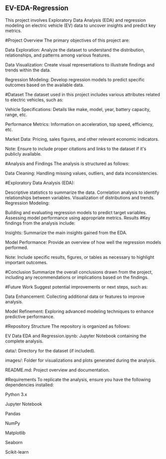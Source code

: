## EV-EDA-Regression


This project involves Exploratory Data Analysis (EDA) and regression modeling on electric vehicle (EV) data to uncover insights and predict key metrics.

#Project Overview
The primary objectives of this project are:

Data Exploration: Analyze the dataset to understand the distribution, relationships, and patterns among various features.

Data Visualization: Create visual representations to illustrate findings and trends within the data.

Regression Modeling: Develop regression models to predict specific outcomes based on the available data.

#Dataset
The dataset used in this project includes various attributes related to electric vehicles, such as:

Vehicle Specifications: Details like make, model, year, battery capacity, range, etc.

Performance Metrics: Information on acceleration, top speed, efficiency, etc.

Market Data: Pricing, sales figures, and other relevant economic indicators.

Note: Ensure to include proper citations and links to the dataset if it's publicly available.

#Analysis and Findings
The analysis is structured as follows:

Data Cleaning: Handling missing values, outliers, and data inconsistencies.

#Exploratory Data Analysis (EDA):

Descriptive statistics to summarize the data.
Correlation analysis to identify relationships between variables.
Visualization of distributions and trends.
Regression Modeling:

Building and evaluating regression models to predict target variables.
Assessing model performance using appropriate metrics.
Results
#Key findings from the analysis include:

Insights: Summarize the main insights gained from the EDA.

Model Performance: Provide an overview of how well the regression models performed.

Note: Include specific results, figures, or tables as necessary to highlight important outcomes.

#Conclusion
Summarize the overall conclusions drawn from the project, including any recommendations or implications based on the findings.

#Future Work
Suggest potential improvements or next steps, such as:

Data Enhancement: Collecting additional data or features to improve analysis.

Model Refinement: Exploring advanced modeling techniques to enhance predictive performance.

#Repository Structure
The repository is organized as follows:

EV Data EDA and Regression.ipynb: Jupyter Notebook containing the complete analysis.

data/: Directory for the dataset (if included).

images/: Folder for visualizations and plots generated during the analysis.

README.md: Project overview and documentation.

#Requirements
To replicate the analysis, ensure you have the following dependencies installed:

Python 3.x

Jupyter Notebook

Pandas

NumPy

Matplotlib

Seaborn

Scikit-learn
